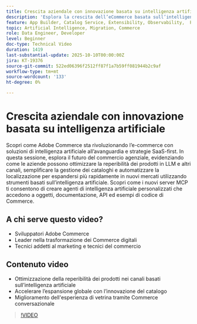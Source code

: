 ```yaml
---
title: Crescita aziendale con innovazione basata su intelligenza artificiale
description: 'Esplora la crescita dell’eCommerce basata sull’intelligenza artificiale con Adobe Commerce: migliora la reperibilità, ottimizza gli store front ed espandi a livello globale.'
feature: App Builder, Catalog Service, Extensibility, Observability,  Personalization, Reporting, Saas, Storefront
topic: Artificial Intelligence, Migration, Commerce
role: Data Engineer, Developer
level: Beginner
doc-type: Technical Video
duration: 1419
last-substantial-update: 2025-10-10T00:00:00Z
jira: KT-19376
source-git-commit: 522ed06396f2512ff87f1a7b59ff081944b2c9af
workflow-type: tm+mt
source-wordcount: '133'
ht-degree: 0%

---
```



# Crescita aziendale con innovazione basata su intelligenza artificiale

Scopri come Adobe Commerce sta rivoluzionando l’e-commerce con soluzioni di intelligenza artificiale all’avanguardia e strategie SaaS-first. In questa sessione, esplora il futuro del commercio agenziale, evidenziando come le aziende possono ottimizzare la reperibilità dei prodotti in LLM e altri canali, semplificare la gestione dei cataloghi e automatizzare la localizzazione per espandersi più rapidamente in nuovi mercati utilizzando strumenti basati sull’intelligenza artificiale. Scopri come i nuovi server MCP ti consentono di creare agenti di intelligenza artificiale personalizzati che accedono a oggetti, documentazione, API ed esempi di codice di Commerce.

## A chi serve questo video?

* Sviluppatori Adobe Commerce
* Leader nella trasformazione dei Commerce digitali
* Tecnici addetti al marketing e tecnici del commercio

## Contenuto video

* Ottimizzazione della reperibilità dei prodotti nei canali basati sull’intelligenza artificiale
* Accelerare l’espansione globale con l’innovazione del catalogo
* Miglioramento dell&#39;esperienza di vetrina tramite Commerce conversazionale

>[!VIDEO](https://video.tv.adobe.com/v/3475703/?learn=on&enablevpops&captions=ita)
